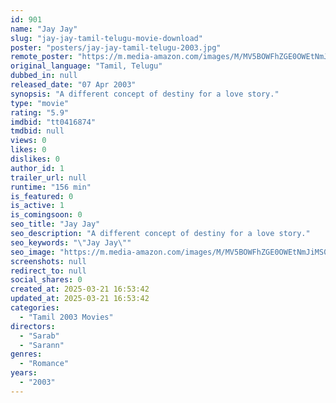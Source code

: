 ```yaml
---
id: 901
name: "Jay Jay"
slug: "jay-jay-tamil-telugu-movie-download"
poster: "posters/jay-jay-tamil-telugu-2003.jpg"
remote_poster: "https://m.media-amazon.com/images/M/MV5BOWFhZGE0OWEtNmJiMS00MTBkLTkzMzItYzgyOTJiY2Q1YjFkXkEyXkFqcGc@._V1_SX300.jpg"
original_language: "Tamil, Telugu"
dubbed_in: null
released_date: "07 Apr 2003"
synopsis: "A different concept of destiny for a love story."
type: "movie"
rating: "5.9"
imdbid: "tt0416874"
tmdbid: null
views: 0
likes: 0
dislikes: 0
author_id: 1
trailer_url: null
runtime: "156 min"
is_featured: 0
is_active: 1
is_comingsoon: 0
seo_title: "Jay Jay"
seo_description: "A different concept of destiny for a love story."
seo_keywords: "\"Jay Jay\""
seo_image: "https://m.media-amazon.com/images/M/MV5BOWFhZGE0OWEtNmJiMS00MTBkLTkzMzItYzgyOTJiY2Q1YjFkXkEyXkFqcGc@._V1_SX300.jpg"
screenshots: null
redirect_to: null
social_shares: 0
created_at: 2025-03-21 16:53:42
updated_at: 2025-03-21 16:53:42
categories:
  - "Tamil 2003 Movies"
directors:
  - "Sarab"
  - "Sarann"
genres:
  - "Romance"
years:
  - "2003"
---
```

